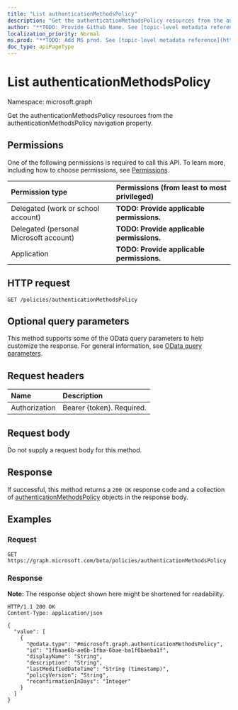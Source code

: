 ```yaml
---
title: "List authenticationMethodsPolicy"
description: "Get the authenticationMethodsPolicy resources from the authenticationMethodsPolicy navigation property."
author: "**TODO: Provide Github Name. See [topic-level metadata reference](https://msgo.azurewebsites.net/add/document/guidelines/metadata.html#topic-level-metadata)**"
localization_priority: Normal
ms.prod: "**TODO: Add MS prod. See [topic-level metadata reference](https://msgo.azurewebsites.net/add/document/guidelines/metadata.html#topic-level-metadata)**"
doc_type: apiPageType
---
```


# List authenticationMethodsPolicy
Namespace: microsoft.graph

Get the authenticationMethodsPolicy resources from the authenticationMethodsPolicy navigation property.

## Permissions
One of the following permissions is required to call this API. To learn more, including how to choose permissions, see [Permissions](/graph/permissions-reference).

|Permission type|Permissions (from least to most privileged)|
|:---|:---|
|Delegated (work or school account)|**TODO: Provide applicable permissions.**|
|Delegated (personal Microsoft account)|**TODO: Provide applicable permissions.**|
|Application|**TODO: Provide applicable permissions.**|

## HTTP request

<!-- {
  "blockType": "ignored"
}
-->
``` http
GET /policies/authenticationMethodsPolicy
```

## Optional query parameters
This method supports some of the OData query parameters to help customize the response. For general information, see [OData query parameters](/graph/query-parameters).

## Request headers
|Name|Description|
|:---|:---|
|Authorization|Bearer {token}. Required.|

## Request body
Do not supply a request body for this method.

## Response

If successful, this method returns a `200 OK` response code and a collection of [authenticationMethodsPolicy](../resources/authenticationmethodspolicy.md) objects in the response body.

## Examples

### Request
<!-- {
  "blockType": "request",
  "name": "list_authenticationmethodspolicy"
}
-->
``` http
GET https://graph.microsoft.com/beta/policies/authenticationMethodsPolicy
```


### Response
**Note:** The response object shown here might be shortened for readability.
<!-- {
  "blockType": "response",
  "truncated": true,
  "@odata.type": "Collection(microsoft.graph.authenticationMethodsPolicy)"
}
-->
``` http
HTTP/1.1 200 OK
Content-Type: application/json

{
  "value": [
    {
      "@odata.type": "#microsoft.graph.authenticationMethodsPolicy",
      "id": "1fbaae6b-ae6b-1fba-6bae-ba1f6baeba1f",
      "displayName": "String",
      "description": "String",
      "lastModifiedDateTime": "String (timestamp)",
      "policyVersion": "String",
      "reconfirmationInDays": "Integer"
    }
  ]
}
```

